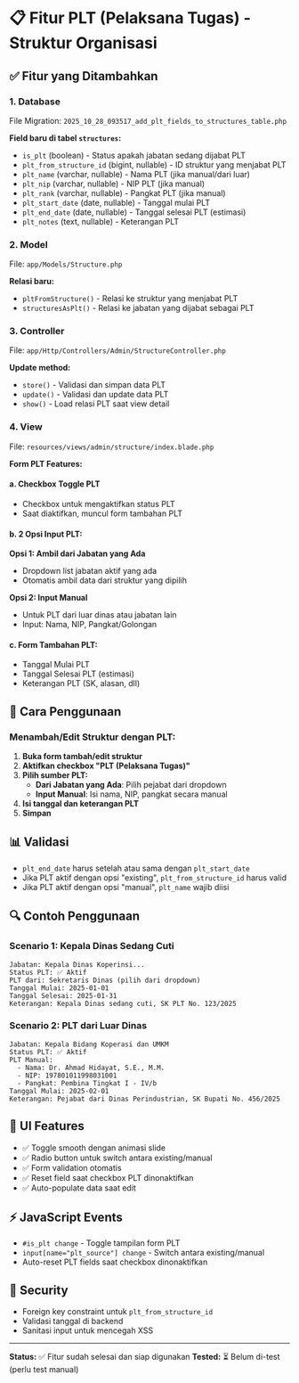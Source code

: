 # 📋 Fitur PLT (Pelaksana Tugas) - Struktur Organisasi

## ✅ Fitur yang Ditambahkan

### 1. **Database**
File Migration: `2025_10_28_093517_add_plt_fields_to_structures_table.php`

**Field baru di tabel `structures`:**
- `is_plt` (boolean) - Status apakah jabatan sedang dijabat PLT
- `plt_from_structure_id` (bigint, nullable) - ID struktur yang menjabat PLT
- `plt_name` (varchar, nullable) - Nama PLT (jika manual/dari luar)
- `plt_nip` (varchar, nullable) - NIP PLT (jika manual)
- `plt_rank` (varchar, nullable) - Pangkat PLT (jika manual)
- `plt_start_date` (date, nullable) - Tanggal mulai PLT
- `plt_end_date` (date, nullable) - Tanggal selesai PLT (estimasi)
- `plt_notes` (text, nullable) - Keterangan PLT

### 2. **Model**
File: `app/Models/Structure.php`

**Relasi baru:**
- `pltFromStructure()` - Relasi ke struktur yang menjabat PLT
- `structuresAsPlt()` - Relasi ke jabatan yang dijabat sebagai PLT

### 3. **Controller**
File: `app/Http/Controllers/Admin/StructureController.php`

**Update method:**
- `store()` - Validasi dan simpan data PLT
- `update()` - Validasi dan update data PLT
- `show()` - Load relasi PLT saat view detail

### 4. **View**
File: `resources/views/admin/structure/index.blade.php`

**Form PLT Features:**

#### a. **Checkbox Toggle PLT**
- Checkbox untuk mengaktifkan status PLT
- Saat diaktifkan, muncul form tambahan PLT

#### b. **2 Opsi Input PLT:**

**Opsi 1: Ambil dari Jabatan yang Ada**
- Dropdown list jabatan aktif yang ada
- Otomatis ambil data dari struktur yang dipilih

**Opsi 2: Input Manual**
- Untuk PLT dari luar dinas atau jabatan lain
- Input: Nama, NIP, Pangkat/Golongan

#### c. **Form Tambahan PLT:**
- Tanggal Mulai PLT
- Tanggal Selesai PLT (estimasi)
- Keterangan PLT (SK, alasan, dll)

## 🎯 Cara Penggunaan

### **Menambah/Edit Struktur dengan PLT:**

1. **Buka form tambah/edit struktur**
2. **Aktifkan checkbox "PLT (Pelaksana Tugas)"**
3. **Pilih sumber PLT:**
   - **Dari Jabatan yang Ada**: Pilih pejabat dari dropdown
   - **Input Manual**: Isi nama, NIP, pangkat secara manual
4. **Isi tanggal dan keterangan PLT**
5. **Simpan**

## 📊 Validasi

- `plt_end_date` harus setelah atau sama dengan `plt_start_date`
- Jika PLT aktif dengan opsi "existing", `plt_from_structure_id` harus valid
- Jika PLT aktif dengan opsi "manual", `plt_name` wajib diisi

## 🔍 Contoh Penggunaan

### **Scenario 1: Kepala Dinas Sedang Cuti**
```
Jabatan: Kepala Dinas Koperinsi...
Status PLT: ✅ Aktif
PLT dari: Sekretaris Dinas (pilih dari dropdown)
Tanggal Mulai: 2025-01-01
Tanggal Selesai: 2025-01-31
Keterangan: Kepala Dinas sedang cuti, SK PLT No. 123/2025
```

### **Scenario 2: PLT dari Luar Dinas**
```
Jabatan: Kepala Bidang Koperasi dan UMKM
Status PLT: ✅ Aktif
PLT Manual: 
  - Nama: Dr. Ahmad Hidayat, S.E., M.M.
  - NIP: 197801011998031001
  - Pangkat: Pembina Tingkat I - IV/b
Tanggal Mulai: 2025-02-01
Keterangan: Pejabat dari Dinas Perindustrian, SK Bupati No. 456/2025
```

## 🎨 UI Features

- ✅ Toggle smooth dengan animasi slide
- ✅ Radio button untuk switch antara existing/manual
- ✅ Form validation otomatis
- ✅ Reset field saat checkbox PLT dinonaktifkan
- ✅ Auto-populate data saat edit

## ⚡ JavaScript Events

- `#is_plt change` - Toggle tampilan form PLT
- `input[name="plt_source"] change` - Switch antara existing/manual
- Auto-reset PLT fields saat checkbox dinonaktifkan

## 🔐 Security

- Foreign key constraint untuk `plt_from_structure_id`
- Validasi tanggal di backend
- Sanitasi input untuk mencegah XSS

---

**Status:** ✅ Fitur sudah selesai dan siap digunakan
**Tested:** ⏳ Belum di-test (perlu test manual)
